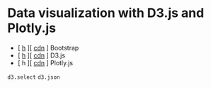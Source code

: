 # Data visualization with D3.js and Plotly.js

* [ [h](https://getbootstrap.com/) ][ [cdn](https://www.bootstrapcdn.com/) ] Bootstrap
* [ [h](https://d3js.org/) ][ [cdn](https://d3js.org/d3.v7.min.js) ] D3.js
* [ h ][ [cdn](https://plotly.com/javascript/getting-started/) ] Plotly.js

`d3.select`
`d3.json`